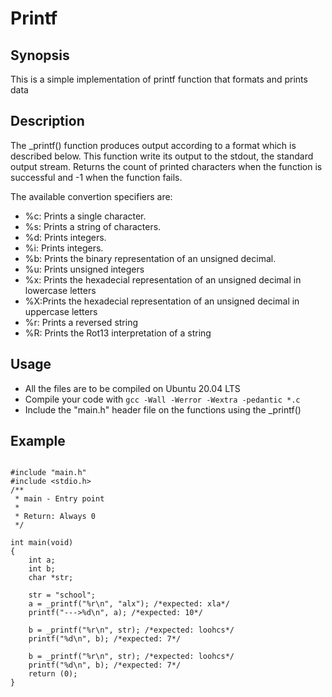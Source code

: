 # Printf

## Synopsis
This is a simple implementation of printf function that formats and prints data

## Description
The _printf() function produces output according to a format which is described
below. This function write its output to the stdout, the standard output stream. Returns the count of printed characters when the function is successful and -1 when the function fails.

The available convertion specifiers are:
+ %c: Prints a single character.
+ %s: Prints a string of characters.
+ %d: Prints integers.
+ %i: Prints integers.
+ %b: Prints the binary representation of an unsigned decimal.
+ %u: Prints unsigned integers
+ %x: Prints the hexadecial representation of an unsigned decimal in lowercase letters
+ %X:Prints the hexadecial representation of an unsigned decimal in uppercase letters
+ %r: Prints a reversed string
+ %R: Prints the Rot13 interpretation of a string

## Usage
+ All the files are to be compiled on Ubuntu 20.04 LTS
+ Compile your code with `gcc -Wall -Werror -Wextra -pedantic *.c`
+ Include the "main.h" header file on the functions using the _printf()

## Example

```

#include "main.h"
#include <stdio.h>
/**
 * main - Entry point
 *
 * Return: Always 0
 */

int main(void)
{
	int a;
	int b;
	char *str;

	str = "school";
	a = _printf("%r\n", "alx"); /*expected: xla*/
	printf("--->%d\n", a); /*expected: 10*/

	b = _printf("%r\n", str); /*expected: loohcs*/
	printf("%d\n", b); /*expected: 7*/

	b = _printf("%r\n", str); /*expected: loohcs*/
	printf("%d\n", b); /*expected: 7*/
	return (0);
}

```
